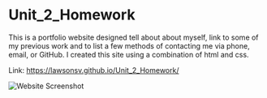 # Unit_2_Homework

This is a portfolio website designed tell about about myself, link to some of my previous work and to list a few methods of contacting me via phone, email, or GitHub.
I created this site using a combination of html and css.

Link: https://lawsonsv.github.io/Unit_2_Homework/

![Website Screenshot](https://user-images.githubusercontent.com/100011983/163349527-42b176f7-53c6-497d-b239-6f98ccc9f2e1.png)